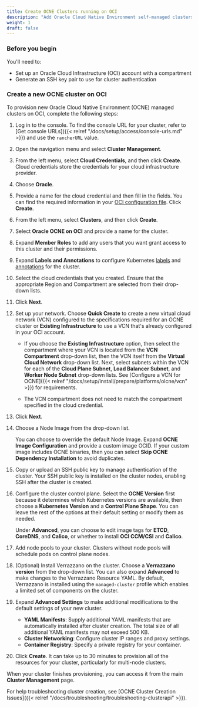 ```yaml
---
title: Create OCNE Clusters running on OCI
description: "Add Oracle Cloud Native Environment self-managed clusters running on OCI to your multicluster environment"
weight: 1
draft: false
---
```


### Before you begin

You'll need to:

* Set up an Oracle Cloud Infrastructure (OCI) account with a compartment
* Generate an SSH key pair to use for cluster authentication

### Create a new OCNE cluster on OCI

To provision new Oracle Cloud Native Environment (OCNE) managed clusters on OCI, complete the following steps:

1. Log in to the console. To find the console URL for your cluster, refer to [Get console URLs]({{< relref "/docs/setup/access/console-urls.md" >}}) and use the `rancherURL` value.
1. Open the navigation menu and select **Cluster Management**.
1. From the left menu, select **Cloud Credentials**, and then click **Create**. Cloud credentials store the credentials for your cloud infrastructure provider.
1. Choose **Oracle**.
1. Provide a name for the cloud credential and then fill in the fields. You can find the required information in your [OCI configuration file](https://docs.oracle.com/en-us/iaas/Content/API/Concepts/apisigningkey.htm#Required_Keys_and_OCIDs). Click **Create**.
1. From the left menu, select **Clusters**, and then click **Create**.
1. Select **Oracle OCNE on OCI** and provide a name for the cluster.
1. Expand **Member Roles** to add any users that you want grant access to this cluster and their permissions.
1. Expand **Labels and Annotations** to configure Kubernetes [labels](https://kubernetes.io/docs/concepts/overview/working-with-objects/labels/) and [annotations](https://kubernetes.io/docs/concepts/overview/working-with-objects/annotations/) for the cluster.
1. Select the cloud credentials that you created. Ensure that the appropriate Region and Compartment are selected from their drop-down lists.
1. Click **Next**.
1. Set up your network. Choose **Quick Create** to create a new virtual cloud network (VCN) configured to the specifications required for an OCNE cluster or **Existing Infrastructure** to use a VCN that's already configured in your OCI account.

    * If you choose the **Existing Infrastructure** option, then select the compartment where your VCN is located from the **VCN Compartment** drop-down list, then the VCN itself from the **Virtual Cloud Network** drop-down list. Next, select subnets within the VCN for each of the **Cloud Plane Subnet**, **Load Balancer Subnet**, and **Worker Node Subnet** drop-down lists. See [Configure a VCN for OCNE]({{< relref "/docs/setup/install/prepare/platforms/olcne/vcn" >}}) for requirements.

    * The VCN compartment does not need to match the compartment specified in the cloud credential.
1. Click **Next**.
1. Choose a Node Image from the drop-down list.

    You can choose to override the default Node Image. Expand **OCNE Image Configuration** and provide a custom image OCID. If your custom image includes OCNE binaries, then you can select **Skip OCNE Dependency Installation** to avoid duplicates.

1. Copy or upload an SSH public key to manage authentication of the cluster. Your SSH public key is installed on the cluster nodes, enabling SSH after the cluster is created.
1. Configure the cluster control plane. Select the **OCNE Version** first because it determines which Kubernetes versions are available, then choose a **Kubernetes Version** and a **Control Plane Shape**. You can leave the rest of the options at their default setting or modify them as needed.

    Under **Advanced**, you can choose to edit image tags for **ETCD**, **CoreDNS**, and **Calico**, or whether to install **OCI CCM/CSI** and **Calico**.

1. Add node pools to your cluster. Clusters without node pools will schedule pods on control plane nodes.
1. (Optional) Install Verrazzano on the cluster. Choose a **Verrazzano version** from the drop-down list. You can also expand **Advanced** to make changes to the Verrazzano Resource YAML. By default, Verrazzano is installed using the `managed-cluster` profile which enables a limited set of components on the cluster.
1. Expand **Advanced Settings** to make additional modifications to the default settings of your new cluster.
    * **YAML Manifests**: Supply additional YAML manifests that are automatically installed after cluster creation. The total size of all additional YAML manifests may not exceed 500 KB.
    * **Cluster Networking**: Configure cluster IP ranges and proxy settings.
    * **Container Registry**: Specify a private registry for your container.
1. Click **Create**. It can take up to 30 minutes to provision all of the resources for your cluster, particularly for multi-node clusters.

When your cluster finishes provisioning, you can access it from the main **Cluster Management** page.

For help troubleshooting cluster creation, see [OCNE Cluster Creation Issues]({{< relref "/docs/troubleshooting/troubleshooting-clusterapi" >}}).




